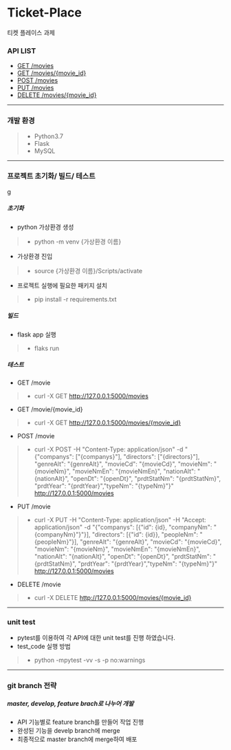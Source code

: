 # Ticket-Place
티켓 플레이스 과제

### API LIST
- [GET /movies](apidoc.md#api-list)
- [GET /movies/{movie_id}](apidoc.md#get-moviesmovie_id)
- [POST /movies](apidoc.md#post-movies)
- [PUT /movies](apidoc.md#put-movies)
- [DELETE /movies/{movie_id}](delete-moviesmovie_id)

---

### 개발 환경
> - Python3.7
> - Flask
> - MySQL

---

### 프로젝트 초기화/ 빌드/ 테스트
g
##### 초기화 
- python 가상환경 생성
> - python -m venv {가상환경 이름}

- 가상환경 진입
> - source {가상환경 이름}/Scripts/activate

- 프로젝트 실행에 필요한 패키지 설치
> - pip install -r requirements.txt

##### 빌드
- flask app 실행
> - flaks run



##### 테스트
- GET /movie
> - curl -X GET http://127.0.0.1:5000/movies
>
- GET /movie/{movie_id}
> - curl -X GET http://127.0.0.1:5000/movies/{movie_id}

- POST /movie
> - curl -X POST -H "Content-Type: application/json" -d "{\"companys\": [\"{companys}\"], \"directors\": [\"{directors}\"], \"genreAlt\": \"{genreAlt}\", \"movieCd\": \"{movieCd}\", \"movieNm\": \"{movieNm}\", \"movieNmEn\": \"{movieNmEn}\", \"nationAlt\": \"{nationAlt}\", \"openDt\": \"{openDt}\", \"prdtStatNm\": \"{prdtStatNm}\", \"prdtYear\": \"{prdtYear}\",\"typeNm\": \"{typeNm}\"}" http://127.0.0.1:5000/movies

- PUT /movie
> - curl -X PUT -H "Content-Type: application/json" -H "Accept: application/json" -d "{\"companys\": [{\"id\": {id}, \"companyNm\": "\{companyNm}\"}\"}], \"directors\": [{\"id\": {id}}, \"peopleNm\": \"{peopleNm}\"}], \"genreAlt\": \"{genreAlt}\", \"movieCd\": \"{movieCd}\", \"movieNm\": \"{movieNm}\", \"movieNmEn\": \"{movieNmEn}\", \"nationAlt\": \"{nationAlt}\", \"openDt\": \"{openDt}\", \"prdtStatNm\": \"{prdtStatNm}\", \"prdtYear\": \"{prdtYear}\",\"typeNm\": \"{typeNm}\"}" http://127.0.0.1:5000/movies 

- DELETE /movie
> - curl -X DELETE http://127.0.0.1:5000/movies/{movie_id}
 
---

### unit test
- pytest를 이용하여 각 API에 대한 unit test를 진행 하였습니다.
- test_code 실행 방법
> - python -mpytest -vv -s -p no:warnings

---
### git branch 전략
##### master, develop, feature brach로 나누어 개발
- API 기능별로 feature branch를 만들어 작업 진행
- 완성된 기능을 develp branch에 merge
- 최종적으로 master branch에 merge하여 배포
